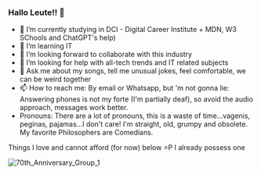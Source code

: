 ### Hallo Leute!! 👋

- 🔭 I’m currently studying in DCI - Digital Career Institute + MDN, W3 SChools and ChatGPT's help)
- 🌱 I’m learning IT
- 👯 I’m looking forward to collaborate with this industry
- 🤔 I’m looking for help with all-tech trends and IT related subjects
- 💬 Ask me about my songs, tell me unusual jokes, feel comfortable, we can be weird together
- 📫 How to reach me: By email or Whatsapp, but 'm not gonna lie: Answering phones is not my forte (I'm partially deaf), so avoid the audio approach, messages work better.
- Pronouns: There are a lot of pronouns, this is a waste of time...vagenis, peginas, pajamas...I don't care! I'm straight, old, grumpy and obsolete. My favorite Philosophers are Comedians.

Things I love and cannot afford (for now) below =P I already possess one

![70th_Anniversary_Group_1](https://github.com/NandoBaroni/NandoBaroni/assets/169039071/b163bdd4-b25d-411a-a711-06451cf27557)


<!--
**NandoBaroni/NandoBaroni** is a ✨ _special_ ✨ repository because its `README.md` (this file) appears on your GitHub profile.
